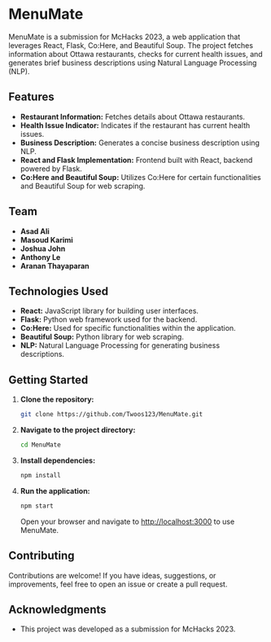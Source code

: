 # MenuMate

MenuMate is a submission for McHacks 2023, a web application that leverages React, Flask, Co:Here, and Beautiful Soup. The project fetches information about Ottawa restaurants, checks for current health issues, and generates brief business descriptions using Natural Language Processing (NLP).

## Features

- **Restaurant Information:** Fetches details about Ottawa restaurants.
- **Health Issue Indicator:** Indicates if the restaurant has current health issues.
- **Business Description:** Generates a concise business description using NLP.
- **React and Flask Implementation:** Frontend built with React, backend powered by Flask.
- **Co:Here and Beautiful Soup:** Utilizes Co:Here for certain functionalities and Beautiful Soup for web scraping.

## Team

- **Asad Ali**
- **Masoud Karimi**
- **Joshua John**
- **Anthony Le**
- **Aranan Thayaparan**

## Technologies Used

- **React:** JavaScript library for building user interfaces.
- **Flask:** Python web framework used for the backend.
- **Co:Here:** Used for specific functionalities within the application.
- **Beautiful Soup:** Python library for web scraping.
- **NLP:** Natural Language Processing for generating business descriptions.

## Getting Started

1. **Clone the repository:**

    ```bash
    git clone https://github.com/Twoos123/MenuMate.git
    ```

2. **Navigate to the project directory:**

    ```bash
    cd MenuMate
    ```

3. **Install dependencies:**

    ```bash
    npm install
    ```

4. **Run the application:**

    ```bash
    npm start
    ```

    Open your browser and navigate to [http://localhost:3000](http://localhost:3000) to use MenuMate.

## Contributing

Contributions are welcome! If you have ideas, suggestions, or improvements, feel free to open an issue or create a pull request.

## Acknowledgments

- This project was developed as a submission for McHacks 2023.
